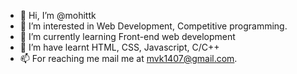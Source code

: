 - 👋 Hi, I’m @mohittk
- 👀 I’m interested in Web Development, Competitive programming.
- 🌱 I’m currently learning Front-end web development
- 💞️ I’m have learnt HTML, CSS, Javascript, C/C++
- 📫 For reaching me mail me at mvk1407@gmail.com.

<!---
mohittk/mohittk is a ✨ special ✨ repository because its `README.md` (this file) appears on your GitHub profile.
You can click the Preview link to take a look at your changes.
--->

